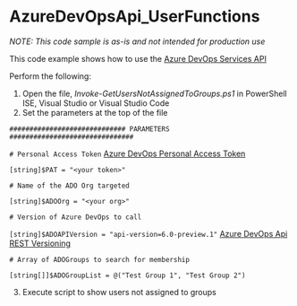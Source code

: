 # AzureDevOpsApi_UserFunctions
_NOTE: This code sample is as-is and not intended for production use_

This code example shows how to use the [Azure DevOps Services API](https://docs.microsoft.com/en-us/rest/api/azure/devops/?view=azure-devops-rest-6.1)

Perform the following:
1. Open the file, _Invoke-GetUsersNotAssignedToGroups.ps1_ in PowerShell ISE, Visual Studio or Visual Studio Code
2. Set the parameters at the top of the file

`############################# PARAMETERS ###############################`

`# Personal Access Token` [Azure DevOps Personal Access Token](https://docs.microsoft.com/en-us/azure/devops/organizations/accounts/use-personal-access-tokens-to-authenticate?view=azure-devops&tabs=preview-page)

`[string]$PAT = "<your token>"`

`# Name of the ADO Org targeted`

`[string]$ADOOrg = "<your org>"`

`# Version of Azure DevOps to call`

`[string]$ADOAPIVersion = "api-version=6.0-preview.1"` [Azure DevOps Api REST Versioning](https://docs.microsoft.com/en-us/azure/devops/integrate/concepts/rest-api-versioning?view=azure-devops)

`# Array of ADOGroups to search for membership`

`[string[]]$ADOGroupList = @("Test Group 1", "Test Group 2")`

3. Execute script to show users not assigned to groups
